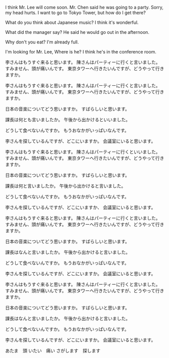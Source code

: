 I think Mr. Lee will come soon.
Mr. Chen said he was going to a party.
Sorry, my head hurts.
I want to go to Tokyo Tower, but how do I get there?

What do you think about Japanese music?
I think it's wonderful.

What did the manager say?
He said he would go out in the afternoon.

Why don't you eat?
I'm already full.

I'm looking for Mr. Lee, Where is he?
I think he's in the conference room.

李さんはもうすぐ来ると思います。
陳さんはパーティーに行くと言いました。
すみません、頭が痛いんです。
東京タワーへ行きたいんですが、どうやって行きますか。

李さんはもうすぐ来ると思います。
陳さんはパーティーに行くと言いました。
すみません、頭が痛いんです。
東京タワーへ行きたいんですが、どうやって行きますか。

日本の音楽についてどう思いますか。
すばらしいと思います。

課長は何とも言いましたか。
午後から出かけるといいました。

どうして食べないんですか。
もうおなかがいっぱいなんです。

李さんを探しているんですが、どこにいますか。
会議室にいると思います。

李さんはもうすぐ来ると思います。
陳さんはパーティーに行くといいました。
すみません、頭が痛いんです。
東京タワーへ行きたいんですが、どうやって行きますか。

日本の音楽についてどう思いますか。
すばらしいと思います。

課長は何と言いましたか。
午後から出かけると言いました。

どうして食べないんですか。
もうおなかがいっぱいなんです。

李さんを探しているんですが、どこにいますか、
会議室にいると思います。

李さんはもうすぐ来ると思います。
陳さんはパーティーに行くと言いました。
すみません、頭が痛いんです。
東京タワーへ行きたいんですが、どうやって行きますか。

日本の音楽についてどう思いますか。
すばらしいと思います。

課長はなんと言いましたか。
午後から出かけると言いました。

どうして食べないんですか。
もうおなかがいっぱいなんです。

李さんを探しているんですが、どこにいますか。
会議室にいると思います。

李さんはもうすぐ来ると思います。
陳さんはパーティーに行くと言いました。
すみません、頭が痛いんです。
東京タワーへ行きたいんですが、どうやって行きますか。

日本の音楽についてどう思いますか。
すばらしいと思います。

課長はなんと言いましたか。
午後から出かけると言いました。

どうして食べないんですか。
もうおなかがいっぱいなんです。

李さんを探しているんですが、どこにいますか。
会議室にいると思います。

あたま　頭
いたい　痛い
さがします　探します
